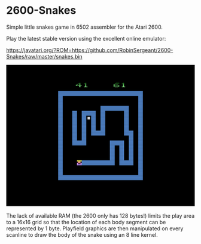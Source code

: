 # 2600-Snakes
Simple little snakes game in 6502 assembler for the Atari 2600.

Play the latest stable version using the excellent online emulator:

https://javatari.org/?ROM=https://github.com/RobinSergeant/2600-Snakes/raw/master/snakes.bin

![Alt text](/.screenshots/snakes.png?raw=true)

The lack of available RAM (the 2600 only has 128 bytes!) limits the play area to a 16x16 grid
so that the location of each body segment can be represented by 1 byte.  Playfield graphics
are then manipulated on every scanline to draw the body of the snake using an 8 line kernel.
